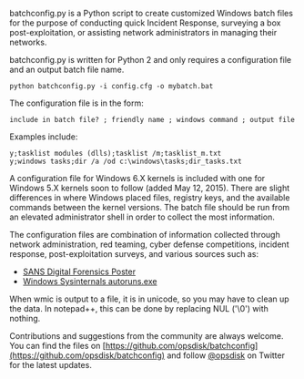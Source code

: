 batchconfig.py is a Python script to create customized Windows batch files for the purpose of conducting quick Incident Response, surveying a box post-exploitation, or assisting network administrators in managing their networks.  

batchconfig.py is written for Python 2 and only requires a configuration file and an output batch file name.

    python batchconfig.py -i config.cfg -o mybatch.bat

The configuration file is in the form:

    include in batch file? ; friendly name ; windows command ; output file

Examples include:

    y;tasklist modules (dlls);tasklist /m;tasklist_m.txt
    y;windows tasks;dir /a /od c:\windows\tasks;dir_tasks.txt 
   
A configuration file for Windows 6.X kernels is included with one for Windows 5.X kernels soon to follow (added May 12, 2015).  There are slight differences in where Windows placed files, registry keys, and the available commands between the kernel versions.  The batch file should be run from an elevated administrator shell in order to collect the most information.

The configuration files are combination of information collected through network administration, red teaming, cyber defense competitions, incident response, post-exploitation surveys, and various sources such as:

* [SANS Digital Forensics Poster](http://blogs.sans.org/computer-forensics/files/2012/06/SANS-Digital-Forensics-and-Incident-Response-Poster-2012.pdf)
* [Windows Sysinternals autoruns.exe](https://technet.microsoft.com/en-us/sysinternals/bb842062.aspx)

When wmic is output to a file, it is in unicode, so you may have to clean up the data.  In notepad++, this can be done by replacing NUL ('\0') with nothing.

Contributions and suggestions from the community are always welcome.  You can find the files on [https://github.com/opsdisk/batchconfig](https://github.com/opsdisk/batchconfig) and follow [@opsdisk](https://twitter.com/opsdisk) on Twitter for the latest updates. 

